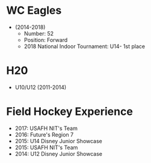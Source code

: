 # WC Eagles
* (2014-2018) 
  * Number: 52
  * Position: Forward
  * 2018 National Indoor Tournament: U14- 1st place

# H20 
* U10/U12 (2011-2014)

# Field Hockey Experience
* 2017: USAFH NIT's Team
* 2016: Future's Region 7
* 2015: U14 Disney Junior Showcase
* 2015: USAFH NIT's Team
* 2014: U12 Disney Junior Showcase
